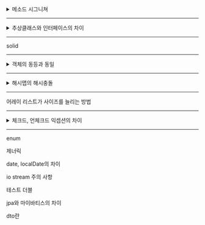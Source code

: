 <details>
<summary>메소드 시그니쳐</summary>
<div>
메소드의 이름과 파라미터
</div>
</details>
<hr>

<details>
<summary>추상클래스와 인터페이스의 차이</summary>
<div>
인터페이스에 디폴트 메소드 기능이 추가된 이후 둘 사이의 동작 차이는 적어졌다.

그럼에도 아래와 같은 몇가지 차이가 존재한다.

사용성에서 추상클래스는 is a, 인터페이스는 has a라는 차이가 존재한다.

</div>
</details>
<hr>

solid
<hr>

<details>
<summary>객체의 동등과 동일</summary>
<div>
동등은 두 객체의 상태가 같음을 의미, equals

동일은 두 객체과 완전히 동일함을 의미, 그냥 주소가 같은것, ==
</div>
</details>
<hr>

<details>
<summary>해시맵의 해시충돌</summary>
<div>
해시 충돌은 새로 저장하려는 값과 이미 같은 해시값에 해당하는 값이 저장되어 있는 것.

자바의 해시맵에서는 링크드 리스트를 이용하여 충돌을 해결한다.(값 두개를 링크드 리스트를 이용해 연결)
</div>
</details>
<hr>

어레이 리스트가 사이즈를 늘리는 방법
<hr>

<details>
<summary>체크드, 언체크드 익셉션의 차이</summary>
<div>
자바 예외는 복구, 회피, 전환이 가능하다.

언체크드, 런타임 익셉션은 복구 불가능한 친구다. 그래서 애초에 이걸 catch하려 시도하면 안된다.

체크드, 이건 복구 가능한 애다. catch해서 복구하던지(보통 재시도를 한다) 회피하던지, 다른 친구로(전환) 잡아서 던져야한다.

</div>
</details>
<hr>

enum

제너릭

date, localDate의 차이

io stream 주의 사항

테스트 더블

jpa와 마이바티스의 차이

dto란